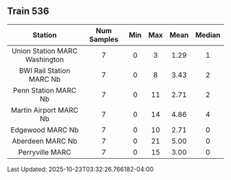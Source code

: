 ## Train 536

| Station | Num Samples | Min | Max | Mean | Median |
| :-----: | :---------: | :-: | :-: | :--: | :----: |
| Union Station MARC Washington | 7 | 0 | 3 | 1.29 | 1 |
| BWI Rail Station MARC Nb | 7 | 0 | 8 | 3.43 | 2 |
| Penn Station MARC Nb | 7 | 0 | 11 | 2.71 | 2 |
| Martin Airport MARC Nb | 7 | 0 | 14 | 4.86 | 4 |
| Edgewood MARC Nb | 7 | 0 | 10 | 2.71 | 0 |
| Aberdeen MARC Nb | 7 | 0 | 21 | 5.00 | 0 |
| Perryville MARC | 7 | 0 | 15 | 3.00 | 0 |


Last Updated: 2025-10-23T03:32:26.766182-04:00